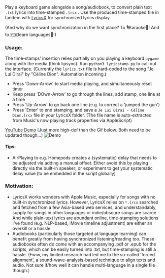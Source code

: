 Play a keyboard game alongside a song/audiobook, to convert plain text `.txt` lyrics into time-stamped `.lrcx` . Use the produced time-stamped file in tandem with [LyricsX](https://github.com/ddddxxx/LyricsX) for synchronized lyrics display. 

(And why do we want synchronization in the first place? To 🎙️Karaoke🥳! And to 🇫🇷learn languages🥷!)

### Usage:
The time-stamps' insertion relies partially on you playing a keyboard `pygame` along with the media (think lipsync). Run `python3 lyricstamp.py` to call out the interface. (Currently the `lyrics.txt` file is hard-coded to the song "Je Lui Dirai" by "Céline Dion". Automation incoming.)

- Press 'Down-Arrow' to start media playing, and simultaneously reset timer
- Keep press 'DOwn-Arrow' to go through the lines, add stamp, one line at a time
- Press 'Up-Arrow' to go back one line (e.g. to correct a 'jumped the gun')
- Press 'Enter' to end stamping, and save a `Je Lui Dirai - Céline Dion.lrcx` file in your LyricsX folder. (The file name is auto-extracted from Music's now playing track properties via AppleScript) 

[YouTube Demo](https://youtu.be/YNDgCe37LqE) (Just more high-def than the Gif below. Both need to be updated though...)
![Demo](demo.gif)

#### Tips:
- AirPlaying to e.g. Homepods creates a (systematic) delay that needs to be adjusted via adding a manual offset. Either avoid this by playing directly via the built-in speaker; or experiment to get your systematic delay value (to be embedded in the script globally)

### Motivation:
- LyricsX works wonders with Apple Music, especially for songs with no built-in synchronized lyrics. However, LyricsX relies on `*.lrcx` searched and fetched from a few Asia-based web services, and understandably, supply for songs in other languages or indie/obscure songs are scarce. And while plain-text lyrics are abundant online, time-stamping solutions I've found (e.g. NLP-based, iMovie timeline adjustment) are either an overkill or a hassle. 
- Audiobooks (particularly those targeted at language learning) can benefit greatly from having synchronized listening/reading too. These audiobooks often do come with an accompanying .pdf or .epub for the scripts, which can be easily turned into .txt, but time-stamping is still a hassle. (Fwiw, my limited research had led me to the so-called 'forced alignment', a sound-wave-analysis-based technique to align texts and audio. Not sure if/how well it can handle multi-language in a single file though.)